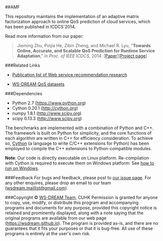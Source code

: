 ##AMF

This repository maintains the implementation of an adaptive matrix factorization approach to online QoS prediction of cloud services, which has been published in ICDCS'2014.

Read more information from our paper: 

>Jieming Zhu, Pinjia He, Zibin Zheng, and Michael R. Lyu, "**Towards Online, Accurate, and Scalable QoS Prediction for Runtime Service Adaptation**," *in Proc. of IEEE ICDCS*, 2014. [[Paper](http://jiemingzhu.github.io/pub/jmzhu_icdcs2014.pdf)][[Project page](http://wsdream.github.io/AMF)]


###Related Links

- [Publication list of Web service recommendation research](https://github.com/wsdream/WSRec/blob/master/paperlist.md)

- [WS-DREAM QoS datasets](https://github.com/wsdream/dataset)


###Dependencies
- Python 2.7 (https://www.python.org)
- Cython 0.20.1 (http://cython.org)
- numpy 1.8.1 (http://www.scipy.org)
- scipy 0.13.3 (http://www.scipy.org)

The benchmarks are implemented with a combination of Python and C++. The framework is built on Python for simplicity, and the core functions of each algorithm are written in C++ for efficiency consideration. To achieve so, [Cython](http://cython.org/ "Cython's Web page") (a language to write C/C++ extensions for Python) has been employed to compile the C++ extensions to Python-compatible modules. 

**Note**: Our code is directly executable on Linux platform. Re-compilation with Cython is required to execute them on Windows platform: See [how to run on Windows](https://github.com/wsdream/WSRec#usage).


###Feedback
For bugs and feedback, please post to [our issue page](https://github.com/wsdream/AMF/issues). For any other enquires, please drop an email to our team (wsdream.maillist@gmail.com).


###Copyright &copy; [WS-DREAM Team](http://wsdream.github.io), CUHK
Permission is granted for anyone to copy, use, modify, or distribute this program and accompanying programs and documents for any purpose, provided this copyright notice is retained and prominently displayed, along with a note saying that the original programs are available from our web page (https://wsdream.github.io). The program is provided as-is, and there are no guarantees that it fits your purposes or that it is bug-free. All use of these programs is entirely at the user's own risk.

